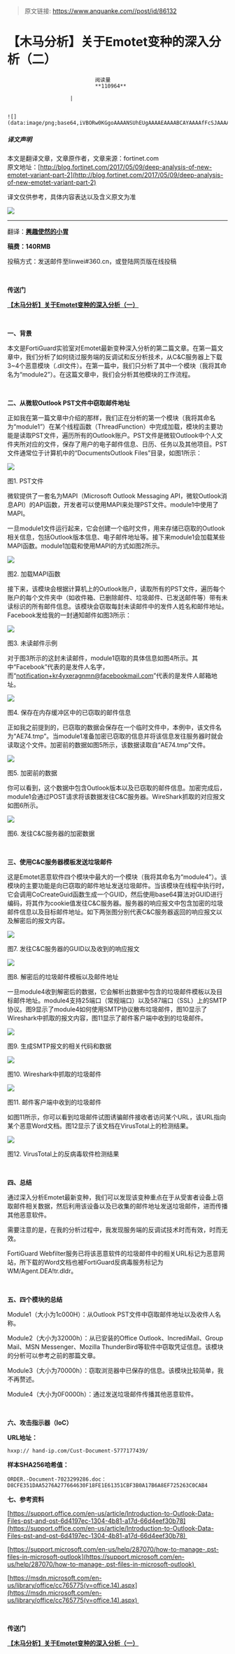 > 原文链接: https://www.anquanke.com//post/id/86132 


# 【木马分析】关于Emotet变种的深入分析（二）


                                阅读量   
                                **110964**
                            
                        |
                        
                                                                                                                                    ![](data:image/png;base64,iVBORw0KGgoAAAANSUhEUgAAAAEAAAABCAYAAAAfFcSJAAAAAXNSR0IArs4c6QAAAARnQU1BAACxjwv8YQUAAAAJcEhZcwAADsQAAA7EAZUrDhsAAAANSURBVBhXYzh8+PB/AAffA0nNPuCLAAAAAElFTkSuQmCC)
                                                                                            



##### 译文声明

本文是翻译文章，文章原作者，文章来源：fortinet.com
                                <br>原文地址：[http://blog.fortinet.com/2017/05/09/deep-analysis-of-new-emotet-variant-part-2](http://blog.fortinet.com/2017/05/09/deep-analysis-of-new-emotet-variant-part-2)

译文仅供参考，具体内容表达以及含义原文为准

**[![](https://p5.ssl.qhimg.com/t01ffedf82256029513.jpg)](https://p5.ssl.qhimg.com/t01ffedf82256029513.jpg)**

****

翻译：[**興趣使然的小胃**](http://bobao.360.cn/member/contribute?uid=2819002922)

**稿费：140RMB**

投稿方式：发送邮件至linwei#360.cn，或登陆网页版在线投稿

**<br>**

**传送门**

[**【木马分析】关于Emotet变种的深入分析（一）**](http://bobao.360.cn/learning/detail/3877.html)

**<br>**

**一、背景**

本文是FortiGuard实验室对Emotet最新变种深入分析的第二篇文章。在第一篇文章中，我们分析了如何绕过服务端的反调试和反分析技术，从C&amp;C服务器上下载3~4个恶意模块（.dll文件）。在第一篇中，我们只分析了其中一个模块（我将其命名为“module2”）。在这篇文章中，我们会分析其他模块的工作流程。

<br>

**二、从微软Outlook PST文件中窃取邮件地址**

正如我在第一篇文章中介绍的那样，我们正在分析的第一个模块（我将其命名为“module1”）在某个线程函数（ThreadFunction）中完成加载，模块的主要功能是读取PST文件，遍历所有的Outlook账户。PST文件是微软Outlook中个人文件夹所对应的文件，保存了用户的电子邮件信息、日历、任务以及其他项目。PST文件通常位于计算机中的“DocumentsOutlook Files”目录，如图1所示：

[![](https://p5.ssl.qhimg.com/t0126d15b37da6204de.png)](https://p5.ssl.qhimg.com/t0126d15b37da6204de.png)

图1. PST文件

微软提供了一套名为MAPI（Microsoft Outlook Messaging API，微软Outlook消息API）的API函数，开发者可以使用MAPI来处理PST文件。module1中使用了MAPI。

一旦module1文件运行起来，它会创建一个临时文件，用来存储已窃取的Outlook相关信息，包括Outlook版本信息、电子邮件地址等。接下来module1会加载某些MAPI函数。module1加载和使用MAPI的方式如图2所示。

[![](https://p4.ssl.qhimg.com/t01b6dbae8b72c49f8c.png)](https://p4.ssl.qhimg.com/t01b6dbae8b72c49f8c.png)

图2. 加载MAPI函数

接下来，该模块会根据计算机上的Outlook账户，读取所有的PST文件，遍历每个账户的每个文件夹中（如收件箱、已删除邮件、垃圾邮件、已发送邮件等）带有未读标识的所有邮件信息。该模块会窃取每封未读邮件中的发件人姓名和邮件地址。Facebook发给我的一封通知邮件如图3所示：

[![](https://p5.ssl.qhimg.com/t018bb15d8b945578d8.png)](https://p5.ssl.qhimg.com/t018bb15d8b945578d8.png)

图3. 未读邮件示例

对于图3所示的这封未读邮件，module1窃取的具体信息如图4所示。其中“Facebook”代表的是发件人名字，而“notification+kr4yxeragnmn@facebookmail.com”代表的是发件人邮箱地址。

[![](https://p5.ssl.qhimg.com/t018f6f398140f39031.png)](https://p5.ssl.qhimg.com/t018f6f398140f39031.png)

图4. 保存在内存缓冲区中的已窃取的邮件信息

正如我之前提到的，已窃取的数据会保存在一个临时文件中，本例中，该文件名为“AE74.tmp”。当module1准备加密已窃取的信息并将该信息发往服务器时就会读取这个文件。加密前的数据如图5所示，该数据读取自“AE74.tmp”文件。

[![](https://p1.ssl.qhimg.com/t011fe8104237cf9fdf.png)](https://p1.ssl.qhimg.com/t011fe8104237cf9fdf.png)

图5. 加密前的数据

你可以看到，这个数据中包含Outlook版本以及已窃取的邮件信息。加密完成后，module1会通过POST请求将该数据发往C&amp;C服务器。WireShark抓取的对应报文如图6所示。

[![](https://p4.ssl.qhimg.com/t01f413f3033dc43da4.png)](https://p4.ssl.qhimg.com/t01f413f3033dc43da4.png)

图6. 发往C&amp;C服务器的加密数据

<br>

**三、使用C&amp;C服务器模板发送垃圾邮件**

这是Emotet恶意软件四个模块中最大的一个模块（我将其命名为“module4”）。该模块的主要功能是向已窃取的邮件地址发送垃圾邮件。当该模块在线程中执行时，它会调用CoCreateGuid函数生成一个GUID，然后使用base64算法对GUID进行编码，将其作为cookie值发往C&amp;C服务器。服务器的响应报文中包含加密的垃圾邮件信息以及目标邮件地址。如下两张图分别代表C&amp;C服务器返回的响应报文以及解密后的报文内容。

[![](https://p4.ssl.qhimg.com/t0132564193bbb5cd42.png)](https://p4.ssl.qhimg.com/t0132564193bbb5cd42.png)

图7. 发往C&amp;C服务器的GUID以及收到的响应报文

[![](https://p1.ssl.qhimg.com/t01593384086dbad407.png)](https://p1.ssl.qhimg.com/t01593384086dbad407.png)

图8. 解密后的垃圾邮件模板以及邮件地址

一旦module4收到解密后的数据，它会解析出数据中包含的垃圾邮件模板以及目标邮件地址。module4支持25端口（常规端口）以及587端口（SSL）上的SMTP协议。图9显示了module4如何使用SMTP协议散布垃圾邮件，图10显示了Wireshark中抓取的报文内容，图11显示了邮件客户端中收到的垃圾邮件。

[![](https://p3.ssl.qhimg.com/t0189a5a8d6e04e9282.png)](https://p3.ssl.qhimg.com/t0189a5a8d6e04e9282.png)

图9. 生成SMTP报文的相关代码和数据

[![](https://p4.ssl.qhimg.com/t010cec32988ab2c697.png)](https://p4.ssl.qhimg.com/t010cec32988ab2c697.png)

图10. Wireshark中抓取的垃圾邮件

[![](https://p5.ssl.qhimg.com/t01a570cb0c487d977d.png)](https://p5.ssl.qhimg.com/t01a570cb0c487d977d.png)

图11. 邮件客户端中收到的垃圾邮件

如图11所示，你可以看到垃圾邮件试图诱骗邮件接收者访问某个URL，该URL指向某个恶意Word文档。图12显示了该文档在VirusTotal上的检测结果。

[![](https://p4.ssl.qhimg.com/t01dc3e994c9ae379dd.png)](https://p4.ssl.qhimg.com/t01dc3e994c9ae379dd.png)

图12. VirusTotal上的反病毒软件检测结果

<br>

**四、总结**

通过深入分析Emotet最新变种，我们可以发现该变种重点在于从受害者设备上窃取邮件相关数据，然后利用该设备以及已收集的邮件地址发送垃圾邮件，进而传播其他恶意软件。

需要注意的是，在我的分析过程中，我发现服务端的反调试技术时而有效，时而无效。

FortiGuard Webfilter服务已将该恶意软件的垃圾邮件中的相关URL标记为恶意网站，所下载的Word文档也被FortiGuard反病毒服务标记为WM/Agent.DEA!tr.dldr。

<br>

**五、四个模块的总结**

Module1（大小为1c000H）：从Outlook PST文件中窃取邮件地址以及收件人名称。

Module2（大小为32000h）：从已安装的Office Outlook、IncrediMail、Group Mail、MSN Messenger、Mozilla ThunderBird等软件中窃取凭证信息。该模块的分析可以参考之前的那篇文章。

Module3（大小为70000h）：窃取浏览器中已保存的信息。该模块比较简单，我不再赘述。

Module4（大小为0F0000h）：通过发送垃圾邮件传播其他恶意软件。

<br>

**六、攻击指示器（IoC）**

**URL地址：**

```
hxxp:// hand-ip.com/Cust-Document-5777177439/
```

**样本SHA256哈希值：**



```
ORDER.-Document-7023299286.doc：
D8CFE351DAA5276A277664630F18FE1E61351CBF3B0A17B6A8EF725263C0CAB4
```



**七、参考资料**

[https://support.office.com/en-us/article/Introduction-to-Outlook-Data-Files-pst-and-ost-6d4197ec-1304-4b81-a17d-66d4eef30b78](https://support.office.com/en-us/article/Introduction-to-Outlook-Data-Files-pst-and-ost-6d4197ec-1304-4b81-a17d-66d4eef30b78) 

[https://support.microsoft.com/en-us/help/287070/how-to-manage-.pst-files-in-microsoft-outlook](https://support.microsoft.com/en-us/help/287070/how-to-manage-.pst-files-in-microsoft-outlook) 

[https://msdn.microsoft.com/en-us/library/office/cc765775(v=office.14).aspx](https://msdn.microsoft.com/en-us/library/office/cc765775(v=office.14).aspx) 

<br>



**传送门**

[**【木马分析】关于Emotet变种的深入分析（一）**](http://bobao.360.cn/learning/detail/3877.html)

<br>
